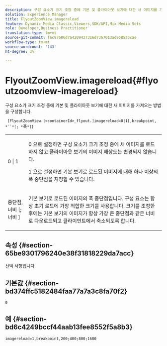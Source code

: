 ```yaml
---
description: 구성 요소가 크기 조정 중에 기본 및 플라이아웃 보기에 대한 새 이미지를 가져오는 방법을 구성합니다.
solution: Experience Manager
title: FlyoutZoomView.imagereload
feature: Dynamic Media Classic,Viewers,SDK/API,Mix Media Sets
role: Developer,Business Practitioner
translation-type: tm+mt
source-git-commit: f6c97606d7a4209427316d7367013ad9585a5cae
workflow-type: tm+mt
source-wordcount: '143'
ht-degree: 3%

---
```



# FlyoutZoomView.imagereload{#flyoutzoomview-imagereload}

구성 요소가 크기 조정 중에 기본 및 플라이아웃 보기에 대한 새 이미지를 가져오는 방법을 구성합니다.

` [FlyoutZoomView.|<containerId>_flyout.]imagereload=0|1[,breakpoint, *``*[; *`폭`*]]`

<table id="table_E314540D347D47699C04EB80D20C0721"> 
 <tbody> 
  <tr> 
   <td colname="col1"> <p> <span class="codeph"> 0 | 1 </span> </p> </td> 
   <td colname="col2"> <p><span class="codeph"> 0 </span>으로 설정하면 구성 요소가 크기 조정 중에 새 이미지를 로드하지 않고 플라이아웃 보기의 이미지 해상도는 변경되지 않습니다. </p> <p><span class="codeph"> 1 </span>으로 설정하면 기본 보기로 로드된 이미지에 대해 하나 이상의 폭 중단점을 지정할 수 있습니다. </p> </td> 
  </tr> 
  <tr> 
   <td colname="col1"> <p> <span class="codeph"> 중단점,  <span class="varname"> 너비  </span>[; <span class="varname"> 너비  </span>]  </span> </p> </td> 
   <td colname="col2"> <p>기본 보기로 로드된 이미지의 폭 중단점입니다. 구성 요소는 항상 초기 로드에 가장 적합한 크기를 사용합니다. 크기를 조정한 후에는 기본 보기의 이미지가 항상 가장 큰 중단점과 같은 너비로 다운로드되고 클라이언트에서 축소되도록 합니다. </p> </td> 
  </tr> 
 </tbody> 
</table>

## 속성 {#section-65be9301796240e38f31818229da7acc}

선택 사항입니다.

## 기본값 {#section-bd374ffc5182484faa77a7a3c8fa70f2}

`0`

## 예 {#section-bd6c4249bccf44aab13fee8552f5a8b3}

`imagereload=1,breakpoint,200;400;800;1600`
